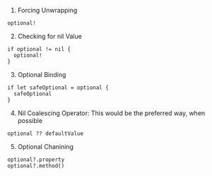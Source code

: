 1.	Forcing Unwrapping
```
optional!

```

2.	Checking for nil Value

```
if optional != nil {
  optional!
}
```

3.  Optional Binding

```
if let safeOptional = optional {
  safeOptional
}
```

4.  Nil Coalescing Operator: This would be the preferred way, when possible 

```
optional ?? defaultValue
```

5.  Optional Chanining

```
optional?.property
optional?.method()
```
